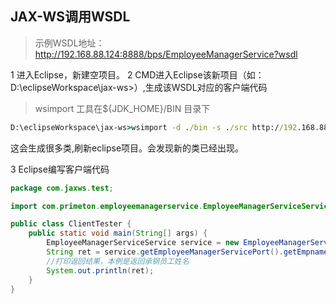 ## JAX-WS调用WSDL

> 示例WSDL地址：
http://192.168.88.124:8888/bps/EmployeeManagerService?wsdl

1 进入Eclipse，新建空项目。
2 CMD进入Eclipse该新项目（如：D:\eclipseWorkspace\jax-ws>）,生成该WSDL对应的客户端代码

>wsimport 工具在${JDK_HOME}/BIN 目录下

```cmd
D:\eclipseWorkspace\jax-ws>wsimport -d ./bin -s ./src http://192.168.88.124:8888/bps/EmployeeManagerService?wsdl
```

这会生成很多类,刷新eclipse项目。会发现新的类已经出现。

3 Eclipse编写客户端代码

```java
package com.jaxws.test;

import com.primeton.employeemanagerservice.EmployeeManagerServiceService;

public class ClientTester {
	public static void main(String[] args) {
		EmployeeManagerServiceService service = new EmployeeManagerServiceService();
		String ret = service.getEmployeeManagerServicePort().getEmpnameByEmpid("4176");
		//打印返回结果，本例是返回承钢员工姓名
		System.out.println(ret);
	}
}
```